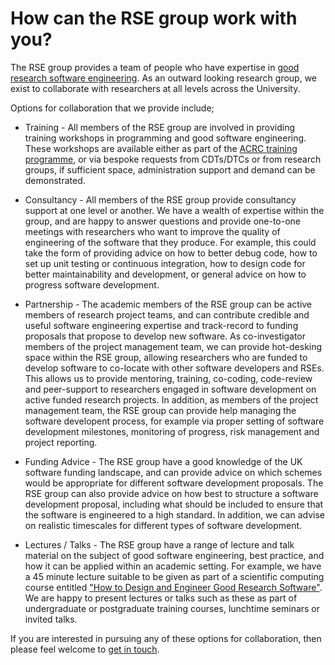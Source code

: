 # How can the RSE group work with you?

The RSE group provides a team of people who have expertise in [good research software engineering](good_rse.md). As an outward looking research group, we exist to collaborate with researchers at all levels across the University.

Options for collaboration that we provide include;

* Training - All members of the RSE group are involved in providing training workshops in programming and good software engineering. These workshops are available either as part of the [ACRC training programme](https://www.acrc.bris.ac.uk/acrc/training.htm), or via bespoke requests from CDTs/DTCs or from research groups, if sufficient space, administration support and demand can be demonstrated.

* Consultancy - All members of the RSE group provide consultancy support at one level or another. We have a wealth of expertise within the group, and are happy to answer questions and provide one-to-one meetings with researchers who want to improve the quality of engineering of the software that they produce. For example, this could take the form of providing advice on how to better debug code, how to set up unit testing or continuous integration, how to design code for better maintainability and development, or general advice on how to progress software development.

* Partnership - The academic members of the RSE group can be active members of research project teams, and can contribute credible and useful software engineering expertise and track-record to funding proposals that propose to develop new software. As co-investigator members of the project management team, we can provide hot-desking space within the RSE group, allowing researchers who are funded to develop software to co-locate with other software developers and RSEs. This allows us to provide mentoring, training, co-coding, code-review and peer-support to researchers engaged in software development on active funded research projects. In addition, as members of the project management team, the RSE group can provide help managing the software developent process, for example via proper setting of software development milestones, monitoring of progress, risk management and project reporting.

* Funding Advice - The RSE group have a good knowledge of the UK software funding landscape, and can provide advice on which schemes would be appropriate for different software development proposals. The RSE group can also provide advice on how best to structure a software development proposal, including what should be included to ensure that the software is engineered to a high standard. In addition, we can advise on realistic timescales for different types of software development.

* Lectures / Talks - The RSE group have a range of lecture and talk material on the subject of good software engineering, best practice, and how it can be applied within an academic setting. For example, we have a 45 minute lecture suitable to be given as part of a scientific computing course entitled ["How to Design and Engineer Good Research Software"](https://drive.google.com/file/d/0B_KkGMZ8ACfaMWVqdzFYcWlib0k/view?usp=sharing). We are happy to present lectures or talks such as these as part of undergraduate or postgraduate training courses, lunchtime seminars or invited talks.

If you are interested in pursuing any of these options for collaboration, then please feel welcome to [get in touch](mailto:christopher.woods@bristol.ac.uk).
